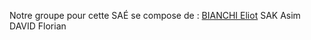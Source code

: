 

Notre groupe pour cette SAÉ se compose de :
    <a href="mailto:bianchi.eliot@edu.univ-fcomte.fr?subject=Mail from altran">BIANCHI Eliot</a>
    SAK Asim
    DAVID Florian


